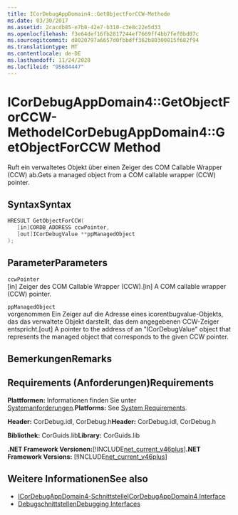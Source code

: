 ```yaml
---
title: ICorDebugAppDomain4::GetObjectForCCW-Methode
ms.date: 03/30/2017
ms.assetid: 2cacdb85-e7b8-42e7-b310-c3e8c22e5d33
ms.openlocfilehash: f3e64def16fb2817244ef7669ff4bb7fef0bd07c
ms.sourcegitcommit: d8020797a6657d0fbbdff362b80300815f682f94
ms.translationtype: MT
ms.contentlocale: de-DE
ms.lasthandoff: 11/24/2020
ms.locfileid: "95684447"
---
```

# <a name="icordebugappdomain4getobjectforccw-method"></a><span data-ttu-id="f9c2c-102">ICorDebugAppDomain4::GetObjectForCCW-Methode</span><span class="sxs-lookup"><span data-stu-id="f9c2c-102">ICorDebugAppDomain4::GetObjectForCCW Method</span></span>

<span data-ttu-id="f9c2c-103">Ruft ein verwaltetes Objekt über einen Zeiger des COM Callable Wrapper (CCW) ab.</span><span class="sxs-lookup"><span data-stu-id="f9c2c-103">Gets a managed object from a COM callable wrapper (CCW) pointer.</span></span>  
  
## <a name="syntax"></a><span data-ttu-id="f9c2c-104">Syntax</span><span class="sxs-lookup"><span data-stu-id="f9c2c-104">Syntax</span></span>  
  
```cpp  
HRESULT GetObjectForCCW(  
   [in]CORDB_ADDRESS ccwPointer,
   [out]ICorDebugValue **ppManagedObject  
);  
```  
  
## <a name="parameters"></a><span data-ttu-id="f9c2c-105">Parameter</span><span class="sxs-lookup"><span data-stu-id="f9c2c-105">Parameters</span></span>  

 `ccwPointer`  
 <span data-ttu-id="f9c2c-106">[in] Zeiger des COM Callable Wrapper (CCW).</span><span class="sxs-lookup"><span data-stu-id="f9c2c-106">[in] A COM callable wrapper (CCW) pointer.</span></span>  
  
 `ppManagedObject`  
 <span data-ttu-id="f9c2c-107">vorgenommen Ein Zeiger auf die Adresse eines icorentbugvalue-Objekts, das das verwaltete Objekt darstellt, das dem angegebenen CCW-Zeiger entspricht.</span><span class="sxs-lookup"><span data-stu-id="f9c2c-107">[out] A pointer to the address of an "ICorDebugValue" object that represents the managed object that corresponds to the given CCW pointer.</span></span>  
  
## <a name="remarks"></a><span data-ttu-id="f9c2c-108">Bemerkungen</span><span class="sxs-lookup"><span data-stu-id="f9c2c-108">Remarks</span></span>  
  
## <a name="requirements"></a><span data-ttu-id="f9c2c-109">Requirements (Anforderungen)</span><span class="sxs-lookup"><span data-stu-id="f9c2c-109">Requirements</span></span>  

 <span data-ttu-id="f9c2c-110">**Plattformen:** Informationen finden Sie unter [Systemanforderungen](../../get-started/system-requirements.md).</span><span class="sxs-lookup"><span data-stu-id="f9c2c-110">**Platforms:** See [System Requirements](../../get-started/system-requirements.md).</span></span>  
  
 <span data-ttu-id="f9c2c-111">**Header:** CorDebug.idl, CorDebug.h</span><span class="sxs-lookup"><span data-stu-id="f9c2c-111">**Header:** CorDebug.idl, CorDebug.h</span></span>  
  
 <span data-ttu-id="f9c2c-112">**Bibliothek:** CorGuids.lib</span><span class="sxs-lookup"><span data-stu-id="f9c2c-112">**Library:** CorGuids.lib</span></span>  
  
 <span data-ttu-id="f9c2c-113">**.NET Framework Versionen:**[!INCLUDE[net_current_v46plus](../../../../includes/net-current-v46plus-md.md)]</span><span class="sxs-lookup"><span data-stu-id="f9c2c-113">**.NET Framework Versions:** [!INCLUDE[net_current_v46plus](../../../../includes/net-current-v46plus-md.md)]</span></span>  
  
## <a name="see-also"></a><span data-ttu-id="f9c2c-114">Weitere Informationen</span><span class="sxs-lookup"><span data-stu-id="f9c2c-114">See also</span></span>

- [<span data-ttu-id="f9c2c-115">ICorDebugAppDomain4-Schnittstelle</span><span class="sxs-lookup"><span data-stu-id="f9c2c-115">ICorDebugAppDomain4 Interface</span></span>](icordebugappdomain4-interface.md)
- [<span data-ttu-id="f9c2c-116">Debugschnittstellen</span><span class="sxs-lookup"><span data-stu-id="f9c2c-116">Debugging Interfaces</span></span>](debugging-interfaces.md)
